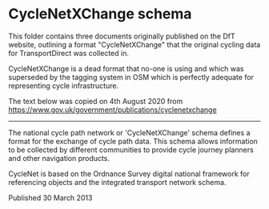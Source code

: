 # CycleNetXChange schema

This folder contains three documents originally published on the DfT website, outlining a format "CycleNetXChange" that the original cycling data for TransportDirect was collected in.

CycleNetXChange is a dead format that no-one is using and which was superseded by the tagging system in OSM which is perfectly adequate for representing cycle infrastructure.

The text below was copied on 4th August 2020 from
https://www.gov.uk/government/publications/cyclenetxchange 

---


The national cycle path network or 'CycleNetXChange' schema defines a format for the exchange of cycle path data. This schema allows information to be collected by different communities to provide cycle journey planners and other navigation products.

CycleNet is based on the Ordnance Survey digital national framework for referencing objects and the integrated transport network schema.

Published 30 March 2013

